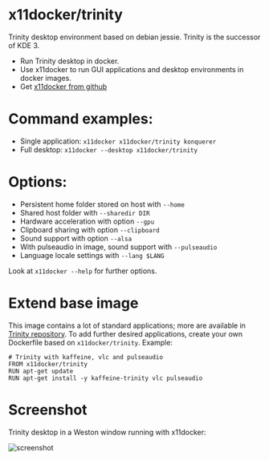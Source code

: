 # x11docker/trinity

Trinity desktop environment based on debian jessie. Trinity is the successor of KDE 3. 
 - Run Trinity desktop in docker.
 - Use x11docker to run GUI applications and desktop environments in docker images. 
 - Get [x11docker from github](https://github.com/mviereck/x11docker)

# Command examples: 
 - Single application: `x11docker x11docker/trinity konquerer`
 - Full desktop: `x11docker --desktop x11docker/trinity`

# Options:
 - Persistent home folder stored on host with   `--home`
 - Shared host folder with                      `--sharedir DIR`
 - Hardware acceleration with option            `--gpu`
 - Clipboard sharing with option                `--clipboard`
 - Sound support with option                    `--alsa`
 - With pulseaudio in image, sound support with `--pulseaudio`
 - Language locale settings with                `--lang $LANG`

Look at `x11docker --help` for further options.
 
# Extend base image
This image contains a lot of standard applications; more are available in [Trinity repository](http://ftp.fau.de/trinity/trinity-r14.0.0/debian/pool/main/). To add further desired applications, create your own Dockerfile based on `x11docker/trinity`. Example:
```
# Trinity with kaffeine, vlc and pulseaudio
FROM x11docker/trinity
RUN apt-get update
RUN apt-get install -y kaffeine-trinity vlc pulseaudio
```

 # Screenshot
 Trinity desktop in a Weston window running with x11docker:
 
 ![screenshot](https://raw.githubusercontent.com/mviereck/x11docker/screenshots/screenshot-trinity.png "Trinity desktop running in Weston window using x11docker")
 

